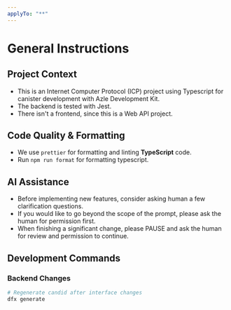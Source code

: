 ```yaml
---
applyTo: "**"
---
```


# General Instructions

## Project Context

- This is an Internet Computer Protocol (ICP) project using Typescript for canister development with Azle Development Kit.
- The backend is tested with Jest.
- There isn't a frontend, since this is a Web API project.

## Code Quality & Formatting

- We use `prettier` for formatting and linting **TypeScript** code.
- Run `npm run format` for formatting typescript.

## AI Assistance

- Before implementing new features, consider asking human a few clarification questions.
- If you would like to go beyond the scope of the prompt, please ask the human for permission first.
- When finishing a significant change, please PAUSE and ask the human for review and permission to continue.

## Development Commands

### Backend Changes

```bash
# Regenerate candid after interface changes
dfx generate
```
